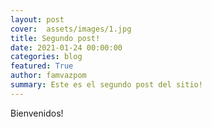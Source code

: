 ```yaml
---
layout: post
cover:  assets/images/1.jpg
title: Segundo post!
date: 2021-01-24 00:00:00
categories: blog
featured: True
author: famvazpom
summary: Este es el segundo post del sitio!
---
```


Bienvenidos!